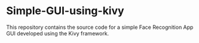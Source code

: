 # Simple-GUI-using-kivy
This repository contains the source code for a simple Face Recognition App GUI developed using the Kivy framework.
